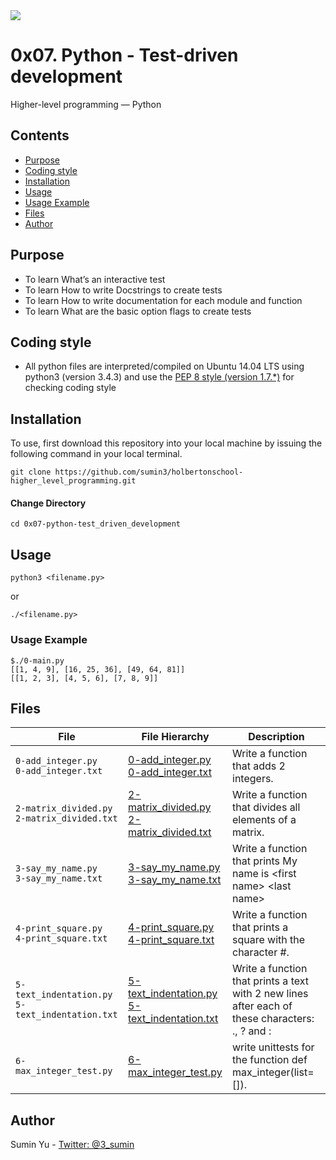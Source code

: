 <img src="https://www.holbertonschool.com/holberton-logo-twitter-card.png">

# 0x07. Python - Test-driven development
Higher-level programming ― Python

## Contents
* [Purpose](https://github.com/sumin3/holbertonschool-higher_level_programming/tree/master/0x07-python-test_driven_development#Purpose)
* [Coding style](https://github.com/sumin3/holbertonschool-higher_level_programming/tree/master/0x07-python-test_driven_development#Coding-style)
* [Installation](https://github.com/sumin3/holbertonschool-higher_level_programming/tree/master/0x07-python-test_driven_development#installation)
* [Usage](https://github.com/sumin3/holbertonschool-higher_level_programming/tree/master/0x07-python-test_driven_development#usage)
* [Usage Example](https://github.com/sumin3/holbertonschool-higher_level_programming/tree/master/0x07-python-test_driven_development#Usage-Example)
* [Files](https://github.com/sumin3/holbertonschool-higher_level_programming/tree/master/0x07-python-test_driven_development#Files)
* [Author](https://github.com/sumin3/holbertonschool-higher_level_programming/tree/master/0x07-python-test_driven_development#author)

## Purpose
- To learn What’s an interactive test
- To learn How to write Docstrings to create tests
- To learn How to write documentation for each module and function
- To learn What are the basic option flags to create tests

## Coding style
- All python files are interpreted/compiled on Ubuntu 14.04 LTS using python3 (version 3.4.3) and use the [PEP 8 style (version 1.7.*)](https://github.com/PyC\QA/pycodestyle) for checking coding style

## Installation
To use, first download  this repository into your local machine by issuing the following command in your local terminal. 
```
git clone https://github.com/sumin3/holbertonschool-higher_level_programming.git
```

#### Change Directory
```
cd 0x07-python-test_driven_development
```

## Usage
```
python3 <filename.py>
```
or
```
./<filename.py>
```


### Usage Example
```
$./0-main.py
[[1, 4, 9], [16, 25, 36], [49, 64, 81]]
[[1, 2, 3], [4, 5, 6], [7, 8, 9]]
```

## Files
|File| File Hierarchy  | Description
|---|----|-----
| `0-add_integer.py` <br /> `0-add_integer.txt`| [0-add_integer.py](0-add_integer.py) <br /> [0-add_integer.txt](tests/0-add_integer.txt) | Write a function that adds 2 integers.
| `2-matrix_divided.py` <br /> `2-matrix_divided.txt`| [2-matrix_divided.py](2-matrix_divided.py) <br /> [2-matrix_divided.txt](tests/2-matrix_divided.txt) |  Write a function that divides all elements of a matrix.
| `3-say_my_name.py`<br /> `3-say_my_name.txt` | [3-say_my_name.py](3-say_my_name.py) <br /> [3-say_my_name.txt](tests/3-say_my_name.txt) |  Write a function that prints My name is \<first name\> \<last name\>
| `4-print_square.py` <br /> `4-print_square.txt`| [4-print_square.py](4-print_square.py)<br /> [4-print_square.txt](tests/4-print_square.txt) | Write a function that prints a square with the character #.
| `5-text_indentation.py` <br /> `5-text_indentation.txt`| [5-text_indentation.py](5-text_indentation.py) <br /> [5-text_indentation.txt](tests/5-text_indentation.txt) |  Write a function that prints a text with 2 new lines after each of these characters: ., ? and :
| `6-max_integer_test.py` | [6-max_integer_test.py](tests/6-max_integer_test.py) | write unittests for the function def max_integer(list=[]).

## Author
Sumin Yu - [Twitter: @3_sumin](https://twitter.com/3_sumin)
